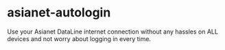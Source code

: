 asianet-autologin
=================

Use your Asianet DataLine internet connection without any hassles on ALL devices and not worry about logging in every time.
